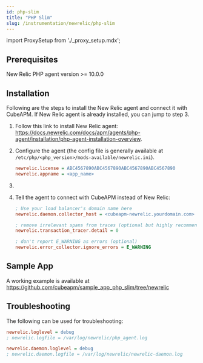 ```yaml
---
id: php-slim
title: "PHP Slim"
slug: /instrumentation/newrelic/php-slim
---
```


import ProxySetup from './\_proxy_setup.mdx';

## Prerequisites

New Relic PHP agent version >= 10.0.0

## Installation

Following are the steps to install the New Relic agent and connect it with CubeAPM. If New Relic agent is already installed, you can jump to step 3.

1. Follow this link to install New Relic agent: https://docs.newrelic.com/docs/apm/agents/php-agent/installation/php-agent-installation-overview.

1. Configure the agent (the config file is generally available at `/etc/php/<php_version>/mods-available/newrelic.ini`).

   ```ini title="newrelic.ini"
   newrelic.license = ABC4567890ABC4567890ABC4567890ABC4567890
   newrelic.appname = <app_name>
   ```

1. <ProxySetup />

1. Tell the agent to connect with CubeAPM instead of New Relic:

   ```ini title="newrelic.ini"
   ; Use your load balancer's domain name here
   newrelic.daemon.collector_host = <cubeapm-newrelic.yourdomain.com>

   ; remove irrelevant spans from traces (optional but highly recommended)
   newrelic.transaction_tracer.detail = 0

   ; don't report E_WARNING as errors (optional)
   newrelic.error_collector.ignore_errors = E_WARNING
   ```

## Sample App

A working example is available at https://github.com/cubeapm/sample_app_php_slim/tree/newrelic

## Troubleshooting

The following can be used for troubleshooting:

```ini title="newrelic.ini"
newrelic.loglevel = debug
; newrelic.logfile = /var/log/newrelic/php_agent.log

newrelic.daemon.loglevel = debug
; newrelic.daemon.logfile = /var/log/newrelic/newrelic-daemon.log
```

